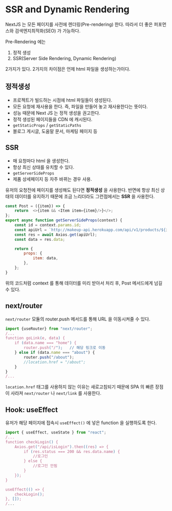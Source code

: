 # SSR and Dynamic Rendering
NextJS 는 모든 페이지를 사전에 렌더링(Pre-rendering) 한다.
따라서 더 좋은 퍼포먼스와 검색엔지최적화(SEO) 가 가능하다.

Pre-Rendering 에는 

1. 정적 생성
2. SSR(Server Side Rendering, Dynamic Rendering)     

2가지가 있다. 2가지의 차이점은 언제 html 파일을 생성하는가이다.

## 정적생성
- 프로젝트가 빌드하는 시점에 html 파일들이 생성된다.
- 모든 요청에 재사용을 한다. 즉, 파일을 만들어 놓고 재사용한다는 뜻이다.
- 성능 때문에 Next JS 는 정적 생성을 권고한다.
- 정적 생성된 페이지들을 CDN 에 캐시된다.
- ```getStaticProps``` / ```getStaticPaths```
- 블로그 게시글, 도움말 문서, 마케팅 페이지 등

## SSR
- 매 요청마다 html 을 생성한다.
- 항상 최신 상태를 유치할 수 있다.
- ```getServerSideProps```
- 제품 상세페이지 등 자주 바뀌는 경우 사용.

유저의 요청전에 페이지를 생성해도 된다면 **정적생성** 을 사용한다.
반면에 항상 최신 상태의 데이터를 유지하기 때문에 조금 느리더라도 그런점에서는 **SSR** 을 사용한다.

```javascript
const Post = ({item}) => {
    return  <>{item && <Item item={item}/>}</>;
};
export async function getServerSideProps(context) {
    const id = context.params.id;
    const apiUrl = `http://makeup-api.herokuapp.com/api/v1/products/${id}.json`;
    const res = await Axios.get(apiUrl);
    const data = res.data;

    return {
        props: {
            item: data,
        },
    };
}
```

위의 코드처럼 context 를 통해 데이터를 미리 받아서 처리 후, Post 메서드에게 넘길 수 있다.

## next/router
```next/router``` 모듈의 router.push 메서드를 통해 URL 을 이동시켜줄 수 있다.

```javascript
import {useRouter} from "next/router";
/...
function goLink(e, data) {
    if (data.name === "home") {
        router.push("/");   // 해당 링크로 이동
    } else if (data.name === "about") {
        router.push("/about");
        //location.href = "/about";
    }
}
/...
```

```location.href``` 태그를 사용하지 않는 이유는 새로고침되기 때문에 SPA 의 빠른 장점이 사라져 ``next/router`` 나 ```next/link``` 를 사용한다.

## Hook: useEffect
유저가 해당 페이지에 접속시 ```useEffect()``` 에 넣은 function 을 실행하도록 한다.

```javascript
import { useEffect, useState } from "react";
/...
function checkLogin() {
    Axios.get("/api/isLogin").then((res) => {
        if (res.status === 200 && res.data.name) {
            //로그인
        } else {
            //로그인 안됨
        }
    });
}

useEffect(() => {
    checkLogin();
}, []);
/...
```